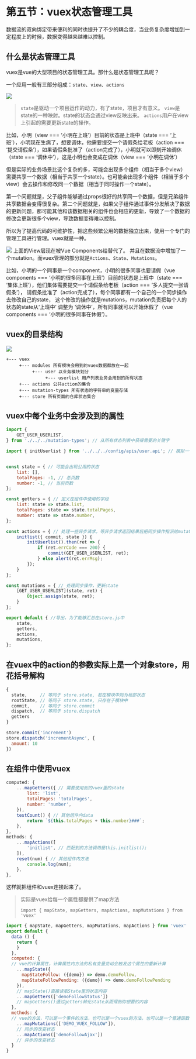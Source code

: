 # 第五节：vuex状态管理工具
数据流的双向绑定带来便利的同时也提升了不少的耦合度，当业务复杂度增加到一定程度上的时候，数据变得越来越难以控制。

## 什么是状态管理工具
vuex是vue的大型项目的状态管理工具。那什么是状态管理工具呢？

一个应用一般有三部分组成：`state`、`view`、`actions`

![](./_image/2017-03-16-09-34-11.jpg)

> `state`是驱动一个项目运作的动力，有了state，项目才有意义。
> `view`是state的一种映射。state的状态会通过view反映出来。
> `actions`用户在view上引起的需要更新state的操作。

比如，小明（view === ‘小明在上班’）目前的状态是上班中（state === ‘上班’），小明现在生病了，想要调休，他需要提交一个请假条给老板（action === ‘提交请假条’），如果请假条批准了（action完成了），小明就可以即刻开始调休（state === ‘调休中’），这是小明也会变成在调休（view === ‘小明在调休’）

但是实际的业务场景比这个复杂的多，可能会出现多个组件（相当于多个view）需要共享一个数据（相当于共享一个state）。也可能会出现多个组件（相当于多个view）会去操作和修改同一个数据（相当于同时操作一个state）。

第一个问题就是，父子组件能够通过props很好的共享同一个数据，但是兄弟组件共享数据会变得很复杂。第二个问题就是，如果父子组件通过事件分发解决了数据的更新问题，那可能其他和该数据相关的组件也会相应的更新，导致了一个数据的修改会更新很多个view，导致数据变得难以控制。

所以为了提高代码的可维护性，把这些频繁公用的数据独立出来，使用一个专门的管理工具进行管理。vuex就是一种。

![](./_image/2017-03-16-09-49-54.png)
上面的View层现在被Vue Components给替代了。
并且在数据流中增加了一个mutation。而vuex管理的部分就是`Actions`、`State`、`Mutations`。

比如，小明的一个同事是一个component，小明的很多同事也要请假（vue components === ‘小明的很多同事在上班’）目前的状态是上班中（state === ‘集体上班’），他们集体需要提交一个请假条给老板（action === ‘多人提交一张请假条’）， 请假条批准了（action完成了），每个同事都有一个自己的一个同步操作去修改自己的state， 这个修改的操作就是mutations，mutation负责把每个人的状态的state从‘上班中’ 调整为 ‘调休中’，所有同事就可以开始休假了（vue components === ‘小明的很多同事在休假’）。

## vuex的目录结构
![](./_image/2017-03-09-10-11-36.jpg)
```
+--- vuex
     +--- modules 所有模块会用到的vuex数据都放在一起
          +--- user 以业务模块划分
               +--- userlist 用户列表业务会用到的所有状态
     +--- actions 公共action的集合
     +--- mutation-types 所有状态的字符串的变量存储
     +--- store 所有页面的仓库状态集合
```

## vuex中每个业务中会涉及到的属性
```js
import {
	GET_USER_USERLIST,
} from './../../mutation-types'; // 从所有状态列表中获得需要的关键字

import { initUserlist } from '../../../config/apis/user.api'; // 模拟一个用户列表初始化的异步请求


const state = { // 可能会出现公用的状态
	list: [],
	totalPages: -1, // 总页数
	number: -1, // 当前页数
};

const getters = { // 定义在组件中使用的字段
	list: state => state.list,
	totalPages: state => state.totalPages,
	number: state => state.number,
};

const actions = { // 处理一些异步请求，等异步请求返回结果后把同步操作指派给mutations
	initlist({ commit, state }) {
		initUserlist().then(ret => {
			if (ret.errCode === 200) {
				commit(GET_USER_USERLIST, ret);
			} else alert(ret.errMsg);
		});
	}
};

const mutations = { // 处理同步操作，更新state
	[GET_USER_USERLIST](state, ret) {
		Object.assign(state, ret);
	}
};

export default { //导出，为了能够汇总在store.js中
	state,
	getters,
	actions,
	mutations,
};
```

## 在vuex中的action的参数实际上是一个对象store，用花括号解构
```js
{
  state,     // 等同于 store.state, 若在模块中则为局部状态
  rootState, // 等同于 store.state, 只存在于模块中
  commit,    // 等同于 store.commit
  dispatch,  // 等同于 store.dispatch
  getters
}
```

```js
store.commit('increment')
store.dispatch('incrementAsync', {
  amount: 10
})
```

## 在组件中使用vuex
```js
computed: {
    ...mapGetters({ // 需要使用到的vuex里的state    
        list: 'list',
        totalPages: 'totalPages',
        number: 'number',
    }),
    testCount() { // 其他组件内data
        return `${this.totalPages + this.number}###`;
    },
},
methods: {
    ...mapActions([
        'initlist', // 匹配到的方法调用是this.initlist();
    ]),
    reset(num) { // 其他组件内方法
        console.log(num);
    },
},
```
这样就把组件和vuex连接起来了。

> 实际是vuex给每一个属性都提供了map方法
> 
> `import { mapState, mapGetters, mapActions, mapMutations } from 'vuex'`
 
```js
import { mapState, mapGetters, mapMutations, mapActions } from 'vuex'
export default {
  data () {
    return {
    }
  },
  computed: {
  // vue的计算属性，计算属性内方法的私有变量变动会触发这个属性的重新计算
    ...mapState({
      mapStateFollow: ({demo}) => demo.demoFollow,
      mapStateFollowPending: ({demo}) => demo.demoFollowPending
    }),
    // mapState()直接读取State里的状态内容
    ...mapGetters(['demoFollowStatus'])
    // mapGetters()通过getters转化state从而得到你想要的内容
  },
  methods: {
  // vue的方法，可以是一个事件的方法，也可以是一个vuex的方法，也可以是一个普通函数
    ...mapMutations(['DEMO_VUEX_FOLLOW']),
    // 同步的改变状态
    ...mapActions(['demoFollowAjax'])
    // 异步的改变状态
  }
}
```








